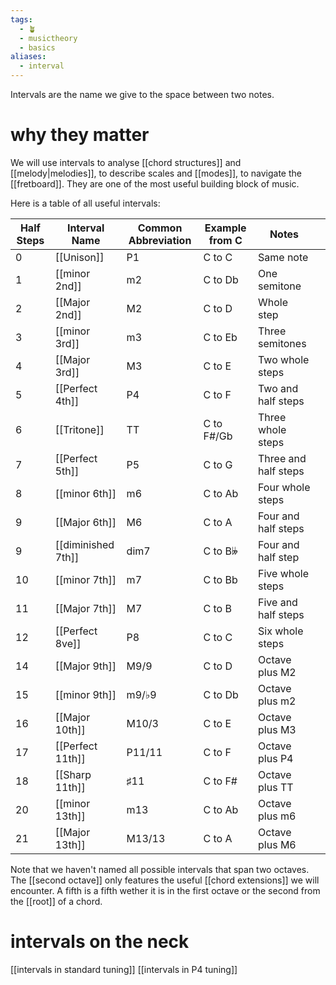 ```yaml
---
tags:
  - 🪴
  - musictheory
  - basics
aliases:
  - interval
---
```

Intervals are the name we give to the space between two notes. 
# why they matter
We will use intervals to analyse [[chord structures]] and [[melody|melodies]], to describe scales and [[modes]], to navigate the [[fretboard]]. They are one of the most useful building block of music. 

Here is a table of all useful intervals:

| Half Steps | Interval Name      | Common Abbreviation | Example from C | Notes                |     |
| ---------- | ------------------ | ------------------- | -------------- | -------------------- | --- |
| 0          | [[Unison]]         | P1                  | C to C         | Same note            |     |
| 1          | [[minor 2nd]]      | m2                  | C to Db        | One semitone         |     |
| 2          | [[Major 2nd]]      | M2                  | C to D         | Whole step           |     |
| 3          | [[minor 3rd]]      | m3                  | C to Eb        | Three semitones      |     |
| 4          | [[Major 3rd]]      | M3                  | C to E         | Two whole steps      |     |
| 5          | [[Perfect 4th]]    | P4                  | C to F         | Two and half steps   |     |
| 6          | [[Tritone]]        | TT                  | C to F#/Gb     | Three whole steps    |     |
| 7          | [[Perfect 5th]]    | P5                  | C to G         | Three and half steps |     |
| 8          | [[minor 6th]]      | m6                  | C to Ab        | Four whole steps     |     |
| 9          | [[Major 6th]]      | M6                  | C to A         | Four and half steps  |     |
| 9          | [[diminished 7th]] | dim7                | C to B𝄫       | Four and half step   |     |
| 10         | [[minor 7th]]      | m7                  | C to Bb        | Five whole steps     |     |
| 11         | [[Major 7th]]      | M7                  | C to B         | Five and half steps  |     |
| 12         | [[Perfect 8ve]]    | P8                  | C to C         | Six whole steps      |     |
| 14         | [[Major 9th]]      | M9/9                | C to D         | Octave plus M2       |     |
| 15         | [[minor 9th]]      | m9/♭9               | C to Db        | Octave plus m2       |     |
| 16         | [[Major 10th]]     | M10/3               | C to E         | Octave plus M3       |     |
| 17         | [[Perfect 11th]]   | P11/11              | C to F         | Octave plus P4       |     |
| 18         | [[Sharp 11th]]     | ♯11                 | C to F#        | Octave plus TT       |     |
| 20         | [[minor 13th]]     | m13                 | C to Ab        | Octave plus m6       |     |
| 21         | [[Major 13th]]     | M13/13              | C to A         | Octave plus M6       |     |

Note that we haven't named all possible intervals that span two octaves. The [[second octave]] only features the useful [[chord extensions]] we will encounter. A fifth is a fifth wether it is in the first octave or the second from the [[root]] of a chord. 

# intervals on the neck
[[intervals in standard tuning]]
[[intervals in P4 tuning]]